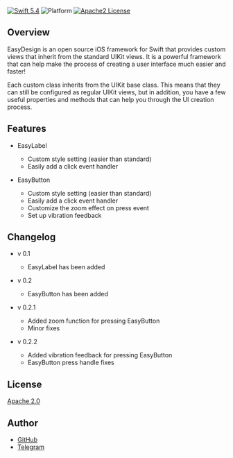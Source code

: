[![Swift 5.4](https://img.shields.io/badge/Swift-5.4-orange.svg?style=flat)](https://swift.org)
![Platform](https://img.shields.io/cocoapods/p/ios?style=flat)
[![Apache2 License](https://img.shields.io/badge/license-Apache2-blue.svg?style=flat)](LICENSE)


## Overview

EasyDesign is an open source iOS framework for Swift that provides custom views that inherit from the standard UIKit views. It is a powerful framework that can help make the process of creating a user interface much easier and faster!

Each custom class inherits from the UIKit base class. This means that they can still be configured as regular UIKit views, but in addition, you have a few useful properties and methods that can help you through the UI creation process.

## Features

- EasyLabel
    - Custom style setting (easier than standard)
    - Easily add a click event handler

- EasyButton
    - Custom style setting (easier than standard)
    - Easily add a click event handler
    - Customize the zoom effect on press event
    - Set up vibration feedback

## Changelog

- v 0.1
    - EasyLabel has been added

- v 0.2
    - EasyButton has been added

- v 0.2.1
    - Added zoom function for pressing EasyButton
    - Minor fixes

- v 0.2.2
    - Added vibration feedback for pressing EasyButton
    - EasyButton press handle fixes

## License

[Apache 2.0](LICENSE)

## Author
- [GitHub](https://github.com/idle-i)
- [Telegram](https://t.me/idle_i)
